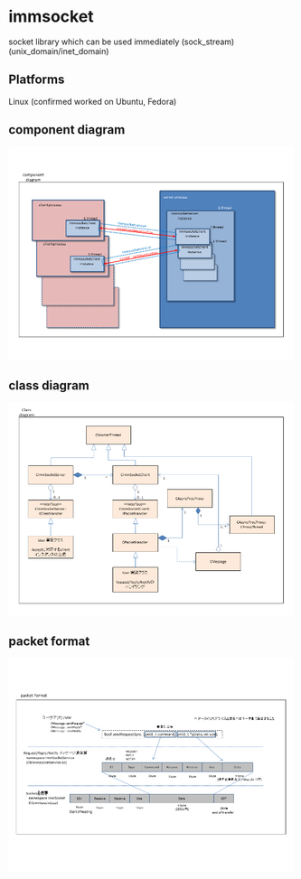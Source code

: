 immsocket
===============
socket library which can be used immediately (sock_stream) (unix_domain/inet_domain)


Platforms
------------
Linux (confirmed worked on Ubuntu, Fedora)


component diagram
------------
![component diagram](https://github.com/ysan/immsocket/blob/master/etc/component_diagram.png)

class diagram
------------
![class diagram](https://github.com/ysan/immsocket/blob/master/etc/class_diagram.png)

packet format
------------
![packet format](https://github.com/ysan/immsocket/blob/master/etc/packet_format.png)

